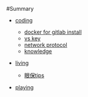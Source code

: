#Summary
 * [coding]()
    * [docker for gitlab install](coding/gitlab_docker.md)
    * [vs key](coding/vs_key.md)
    * [network protocol](coding/net_protocol.md)
    * [knowledge](coding/knowledge_summary.md)
    
 * [living]()
    * [眼保tips](living/eyes_tips.md)
 * [playing]()
    